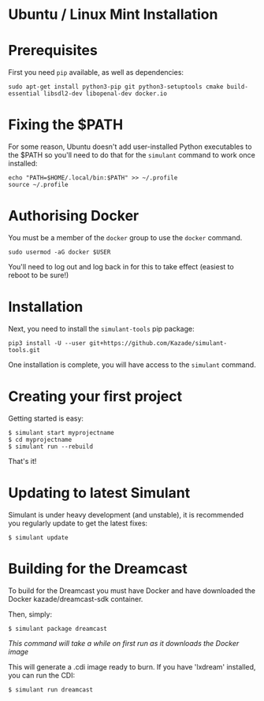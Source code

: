 
# Ubuntu / Linux Mint Installation

# Prerequisites

First you need `pip` available, as well as dependencies:

```
sudo apt-get install python3-pip git python3-setuptools cmake build-essential libsdl2-dev libopenal-dev docker.io
```

# Fixing the $PATH

For some reason, Ubuntu doesn't add user-installed Python executables to the $PATH so you'll
need to do that for the `simulant` command to work once installed:

```
echo "PATH=$HOME/.local/bin:$PATH" >> ~/.profile
source ~/.profile
```

# Authorising Docker

You must be a member of the `docker` group to use the `docker` command.

```
sudo usermod -aG docker $USER
```

You'll need to log out and log back in for this to take effect (easiest to reboot to be sure!)

# Installation

Next, you need to install the `simulant-tools` pip package:

```
pip3 install -U --user git+https://github.com/Kazade/simulant-tools.git
```

One installation is complete, you will have access to the `simulant` command.


# Creating your first project

Getting started is easy:

```
$ simulant start myprojectname
$ cd myprojectname
$ simulant run --rebuild
```

That's it!

# Updating to latest Simulant

Simulant is under heavy development (and unstable), it is recommended you regularly update to get the latest fixes:

```
$ simulant update
```

# Building for the Dreamcast

To build for the Dreamcast you must have Docker and have downloaded the Docker kazade/dreamcast-sdk container.

Then, simply:

```
$ simulant package dreamcast
```

*This command will take a while on first run as it downloads the Docker image*

This will generate a .cdi image ready to burn. If you have 'lxdream' installed, you can run the CDI:

```
$ simulant run dreamcast
```
